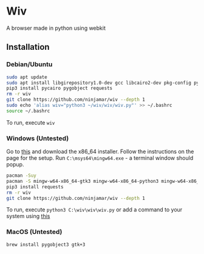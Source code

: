 # Wiv
A browser made in python using webkit

## Installation
### Debian/Ubuntu
```bash
sudo apt update
sudo apt install libgirepository1.0-dev gcc libcairo2-dev pkg-config python3-dev gir1.2-gtk-3.0 gir1.2-webkit2-4.0
pip3 install pycairo pygobject requests
rm -r wiv
git clone https://github.com/ninjamar/wiv --depth 1
sudo echo 'alias wiv="python3 ~/wiv/wiv/wiv.py"' >> ~/.bashrc
source ~/.bashrc
```
To run, execute `wiv`
### Windows (Untested)
Go to [this](https://www.msys2.org/) and download the x86_64 installer. 
Follow the instructions on the page for the setup. 
Run `C:\msys64\mingw64.exe` - a  terminal window should popup.
 
```bash
pacman -Suy 
pacman -S mingw-w64-x86_64-gtk3 mingw-w64-x86_64-python3 mingw-w64-x86_64-python3-gobject
pip3 install requests
rm -r wiv
git clone https://github.com/ninjamar/wiv --depth 1
```
To run, execute `python3 C:\wiv\wiv\wiv.py` or add a command to your system using [this](https://stackoverflow.com/questions/20530996/aliases-in-windows-command-prompt)

### MacOS (Untested)
```bash
brew install pygobject3 gtk+3
```
